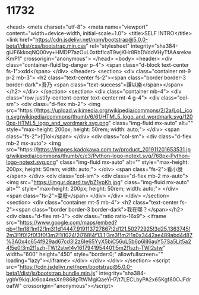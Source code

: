 # 11732
&lt;head>     &lt;meta charset="utf-8">     &lt;meta name="viewport" content="width=device-width, initial-scale=1.0">     &lt;title>SELF INTRO&lt;/title>     &lt;link href="https://cdn.jsdelivr.net/npm/bootstrap@5.0.0-beta1/dist/css/bootstrap.min.css" rel="stylesheet" integrity="sha384-giJF6kkoqNQ00vy+HMDP7azOuL0xtbfIcaT9wjKHr8RbDVddVHyTfAAsrekwKmP1" crossorigin="anonymous"> &lt;/head> &lt;body>     &lt;header>         &lt;div class="container-fluid bg-danger p-4">             &lt;span class="d-block text-center fs-1">xdd&lt;/span>         &lt;/div>     &lt;/header>     &lt;section>         &lt;div class="container mt-9 p-2 mb-3">             &lt;h2 class="text-center fs-2">&lt;span class="border border-3 border-dark">吾乃 &lt;span class="text-success">譚以樂&lt;/span>&lt;/span>&lt;/h2>         &lt;/div>     &lt;/section>     &lt;section>         &lt;div class="container mb-4">             &lt;div class="row justify-content-center text-center mt-4 g-4">                 &lt;div class="col-sm">                     &lt;div class="d-flex mb-2">                         &lt;img src="https://https://upload.wikimedia.org/wikipedia/commons/2/2a/LoL_icon.svg/wikipedia/commons/thumb/6/61/HTML5_logo_and_wordmark.svg/1200px-HTML5_logo_and_wordmark.svg.png" class="img-fluid mx-auto" alt="" style="max-height: 200px; height: 50rem; width: auto;">                     &lt;/div>                     &lt;span class="fs-2">打lol&lt;/span>                 &lt;/div>                 &lt;div class="col-sm">                     &lt;div class="d-flex mb-2 mx-auto">                         &lt;img src="https://https://images.kadokawa.com.tw/product_201911201653531.jpg/wikipedia/commons/thumb/c/c3/Python-logo-notext.svg/768px-Python-logo-notext.svg.png" class="img-fluid mx-auto" alt="" style="max-height: 200px; height: 50rem; width: auto;">                     &lt;/div>                     &lt;span class="fs-2">看小說&lt;/span>                 &lt;/div>                 &lt;div class="col-sm">                     &lt;div class="d-flex mb-2 mx-auto">                         &lt;img src="https://imgur.dcard.tw/bZ1ypKh.jpg" class="img-fluid mx-auto" alt="" style="max-height: 200px; height: 50rem; width: auto;">                     &lt;/div>                     &lt;span class="fs-2">耍廢&lt;/span>                 &lt;/div>             &lt;/div>         &lt;/div>     &lt;/section>     &lt;section>         &lt;div class="container mt-5 mb-4">             &lt;h2 class="text-center fs-2">&lt;span class="border border-3 border-dark">我在哪？&lt;/span>&lt;/h2>             &lt;div class="d-flex mt-3">                &lt;div class="ratio ratio-16x9">                 &lt;iframe src="https://www.google.com/maps/embed?pb=!1m18!1m12!1m3!1d14447.919113727867!2d121.50272925!3d25.1363745!2m3!1f0!2f0!3f0!3m2!1i1024!2i768!4f13.1!3m3!1m2!1s0x3442ae489abd4d87%3A0x4c654f929ad67cd3!2z6Ie65YyX5biC56uL5b6p6IiI6auY57Sa5Lit5a24!5e0!3m2!1szh-TW!2stw!4v1617941954401!5m2!1szh-TW!2stw" width="600" height="450" style="border:0;" allowfullscreen="" loading="lazy">&lt;/iframe>                 &lt;/div>             &lt;/div>         &lt;/div>     &lt;/section>     &lt;script src="https://cdn.jsdelivr.net/npm/bootstrap@5.0.0-beta1/dist/js/bootstrap.bundle.min.js" integrity="sha384-ygbV9kiqUc6oa4msXn9868pTtWMgiQaeYH7/t7LECLbyPA2x65Kgf80OJFdroafW" crossorigin="anonymous">&lt;/script>
